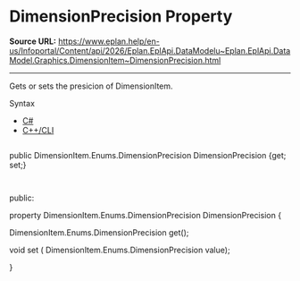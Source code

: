 # DimensionPrecision Property

**Source URL:** https://www.eplan.help/en-us/Infoportal/Content/api/2026/Eplan.EplApi.DataModelu~Eplan.EplApi.DataModel.Graphics.DimensionItem~DimensionPrecision.html

---

Gets or sets the presicion of DimensionItem.

Syntax

- [C#](#i-syntax-CS)
- [C++/CLI](#i-syntax-CPP2005)

```
```
public DimensionItem.Enums.DimensionPrecision DimensionPrecision {get; set;}
```
```

```
```
public:

property DimensionItem.Enums.DimensionPrecision DimensionPrecision {

   DimensionItem.Enums.DimensionPrecision get();

   void set (    DimensionItem.Enums.DimensionPrecision value);

}
```
```
